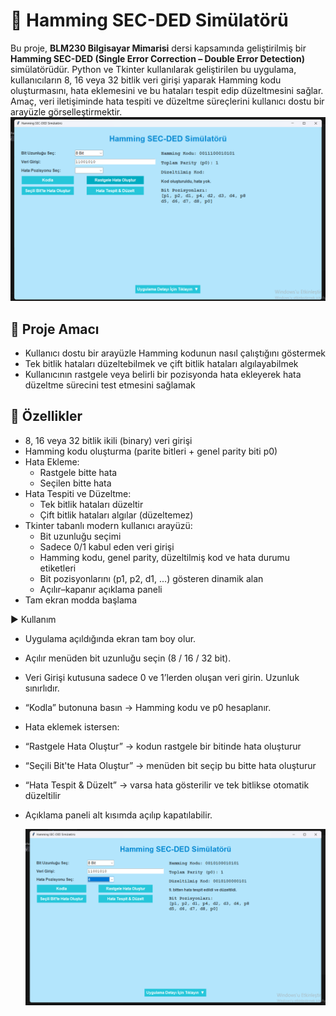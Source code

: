 # 🧠 Hamming SEC-DED Simülatörü

Bu proje, **BLM230 Bilgisayar Mimarisi** dersi kapsamında geliştirilmiş bir **Hamming SEC-DED (Single Error Correction – Double Error Detection)** simülatörüdür. Python ve Tkinter kullanılarak geliştirilen bu uygulama, kullanıcıların 8, 16 veya 32 bitlik veri girişi yaparak Hamming kodu oluşturmasını, hata eklemesini ve bu hataları tespit edip düzeltmesini sağlar. Amaç, veri iletişiminde hata tespiti ve düzeltme süreçlerini kullanıcı dostu bir arayüzle görselleştirmektir.
![Gui](gui1.png)

## 🎯 Proje Amacı

- Kullanıcı dostu bir arayüzle Hamming kodunun nasıl çalıştığını göstermek
- Tek bitlik hataları düzeltebilmek ve çift bitlik hataları algılayabilmek
- Kullanıcının rastgele veya belirli bir pozisyonda hata ekleyerek hata düzeltme sürecini test etmesini sağlamak

## 🚀 Özellikler

- 8, 16 veya 32 bitlik ikili (binary) veri girişi
- Hamming kodu oluşturma (parite bitleri + genel parity biti p0)
- Hata Ekleme:
  - Rastgele bitte hata
  - Seçilen bitte hata
- Hata Tespiti ve Düzeltme:
  - Tek bitlik hataları düzeltir
  - Çift bitlik hataları algılar (düzeltemez)
- Tkinter tabanlı modern kullanıcı arayüzü:
  - Bit uzunluğu seçimi
  - Sadece 0/1 kabul eden veri girişi
  - Hamming kodu, genel parity, düzeltilmiş kod ve hata durumu etiketleri
  - Bit pozisyonlarını (p1, p2, d1, ...) gösteren dinamik alan
  - Açılır–kapanır açıklama paneli
- Tam ekran modda başlama

▶️ Kullanım

- Uygulama açıldığında ekran tam boy olur.
- Açılır menüden bit uzunluğu seçin (8 / 16 / 32 bit).
- Veri Girişi kutusuna sadece 0 ve 1’lerden oluşan veri girin. Uzunluk sınırlıdır.
- “Kodla” butonuna basın → Hamming kodu ve p0 hesaplanır.
- Hata eklemek istersen:
- “Rastgele Hata Oluştur” → kodun rastgele bir bitinde hata oluşturur
- “Seçili Bit'te Hata Oluştur” → menüden bit seçip bu bitte hata oluşturur
- “Hata Tespit & Düzelt” → varsa hata gösterilir ve tek bitlikse otomatik düzeltilir
- Açıklama paneli alt kısımda açılıp kapatılabilir.

  ![Gui](gui2.png)



